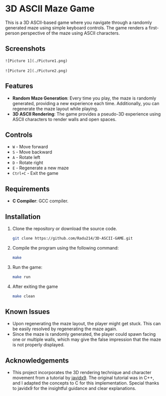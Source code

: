 # 3D ASCII Maze Game

This is a 3D ASCII-based game where you navigate through a randomly generated maze using simple keyboard controls. The game renders a first-person perspective of the maze using ASCII characters.

## Screenshots
    ![Picture 1](./Picture1.png)

    ![Picture 2](./Picture2.png)


## Features

- **Random Maze Generation**: Every time you play, the maze is randomly generated, providing a new experience each time. Additionally, you can regenerate the maze layout while playing.
- **3D ASCII Rendering**: The game provides a pseudo-3D experience using ASCII characters to render walls and open spaces.

## Controls

- `W` - Move forward
- `S` - Move backward
- `A` - Rotate left
- `D` - Rotate right
- `E` - Regenerate a new maze
- `Ctrl+C` - Exit the game

## Requirements

- **C Compiler**: GCC compiler.

## Installation

1. Clone the repository or download the source code.
    ```bash
    git clone https://github.com/Radu214/3D-ASCII-GAME.git
    ```
	
2. Compile the program using the following command:

    ```bash
    make
    ```

3. Run the game:

    ```bash
    make run 
    ```
4. After exiting the game
	 ```bash
    make clean 
    ```

## Known Issues

- Upon regenerating the maze layout, the player might get stuck. This can be easily resolved by regenerating the maze again.  
- Since the maze is randomly generated, the player could spawn facing one or multiple walls, which may give the false impression that the maze is not properly displayed.

## Acknowledgements 
- This project incorporates the 3D rendering technique and character movement from a tutorial by [javidx9](https://www.youtube.com/@javidx9). The original tutorial was in C++, and I adapted the concepts to C for this implementation. Special thanks to javidx9 for the insightful guidance and clear explanations.
